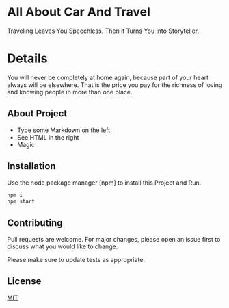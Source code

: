 # All About Car And Travel
Traveling Leaves You Speechless. Then it Turns You into Storyteller.

# Details
You will never be completely at home again, because part of your heart always will be elsewhere. That is the price you pay for the richness of loving and knowing people in more than one place.

## About Project
 - Type some Markdown on the left
  - See HTML in the right
  - Magic

## Installation

Use the node package manager [npm] to install this Project and Run.

```bash
npm i
npm start
```

## Contributing
Pull requests are welcome. For major changes, please open an issue first to discuss what you would like to change.

Please make sure to update tests as appropriate.

## License
[MIT](https://choosealicense.com/licenses/mit/)
